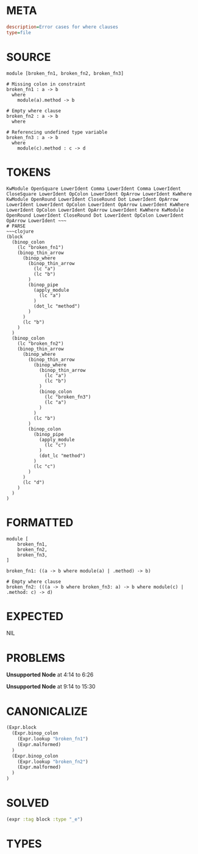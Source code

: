 # META
~~~ini
description=Error cases for where clauses
type=file
~~~
# SOURCE
~~~roc
module [broken_fn1, broken_fn2, broken_fn3]

# Missing colon in constraint
broken_fn1 : a -> b
  where
    module(a).method -> b

# Empty where clause
broken_fn2 : a -> b
  where

# Referencing undefined type variable
broken_fn3 : a -> b
  where
    module(c).method : c -> d
~~~
# TOKENS
~~~text
KwModule OpenSquare LowerIdent Comma LowerIdent Comma LowerIdent CloseSquare LowerIdent OpColon LowerIdent OpArrow LowerIdent KwWhere KwModule OpenRound LowerIdent CloseRound Dot LowerIdent OpArrow LowerIdent LowerIdent OpColon LowerIdent OpArrow LowerIdent KwWhere LowerIdent OpColon LowerIdent OpArrow LowerIdent KwWhere KwModule OpenRound LowerIdent CloseRound Dot LowerIdent OpColon LowerIdent OpArrow LowerIdent ~~~
# PARSE
~~~clojure
(block
  (binop_colon
    (lc "broken_fn1")
    (binop_thin_arrow
      (binop_where
        (binop_thin_arrow
          (lc "a")
          (lc "b")
        )
        (binop_pipe
          (apply_module
            (lc "a")
          )
          (dot_lc "method")
        )
      )
      (lc "b")
    )
  )
  (binop_colon
    (lc "broken_fn2")
    (binop_thin_arrow
      (binop_where
        (binop_thin_arrow
          (binop_where
            (binop_thin_arrow
              (lc "a")
              (lc "b")
            )
            (binop_colon
              (lc "broken_fn3")
              (lc "a")
            )
          )
          (lc "b")
        )
        (binop_colon
          (binop_pipe
            (apply_module
              (lc "c")
            )
            (dot_lc "method")
          )
          (lc "c")
        )
      )
      (lc "d")
    )
  )
)
~~~
# FORMATTED
~~~roc
module [
	broken_fn1,
	broken_fn2,
	broken_fn3,
]

broken_fn1: ((a -> b where module(a) | .method) -> b)

# Empty where clause
broken_fn2: (((a -> b where broken_fn3: a) -> b where module(c) | .method: c) -> d)
~~~
# EXPECTED
NIL
# PROBLEMS
**Unsupported Node**
at 4:14 to 6:26

**Unsupported Node**
at 9:14 to 15:30

# CANONICALIZE
~~~clojure
(Expr.block
  (Expr.binop_colon
    (Expr.lookup "broken_fn1")
    (Expr.malformed)
  )
  (Expr.binop_colon
    (Expr.lookup "broken_fn2")
    (Expr.malformed)
  )
)
~~~
# SOLVED
~~~clojure
(expr :tag block :type "_e")
~~~
# TYPES
~~~roc
~~~
